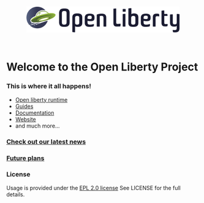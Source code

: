 <p align="center">
  <a href="https://openliberty.io/">
    <img src="https://github.com/OpenLiberty/open-liberty/blob/release/logos/logo_horizontal_light_navy.png" alt="title" width="400">
  </a>
</p>
<br />

# Welcome to the Open Liberty Project

### This is where it all happens!
* [Open liberty runtime](https://github.com/OpenLiberty/open-liberty)
* [Guides](https://github.com/orgs/OpenLiberty/repositories?q=guide&type=all&language=&sort=)
* [Documentation](https://github.com/orgs/OpenLiberty/repositories?q=docs&type=all&language=&sort=)
* [Website](https://github.com/OpenLiberty/openliberty.io)
* and much more...

### [Check out our latest news](https://openliberty.io/blog/)

### [Future plans](https://github.com/orgs/OpenLiberty/projects/2)

### License
Usage is provided under the [EPL 2.0 license](https://opensource.org/licenses/EPL-2.0) See LICENSE for the full details.
